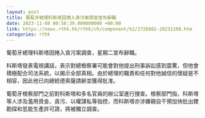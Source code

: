 ```yaml
---
layout: post
title: 葡萄牙總理科斯塔因捲入貪污案調查宣布辭職
date: 2023-11-08 00:56:39.000000000 +08:00
link: https://news.rthk.hk/rthk/ch/component/k2/1726882-20231108.htm
categories: rthk
---
```


葡萄牙總理科斯塔因捲入貪污案調查，星期二宣布辭職。

科斯塔發表電視講話，表示對總檢察署可能會對他提出刑事訴訟感到震驚，但他會積極配合司法系統，以揭示全部真相。由於總理的職責和任何對他誠信的懷疑是不相容，因此他已向總統德索薩請辭並獲得批准。

葡萄牙檢察部門之前對科斯塔和多名官員的辦公室進行搜查。檢察部門指，科斯塔等人涉及濫用資金、貪污、以權謀私等指控，而科斯塔亦涉嫌親自干預加快批出鋰勘探和氫能生產許可證，將被獨立調查。
